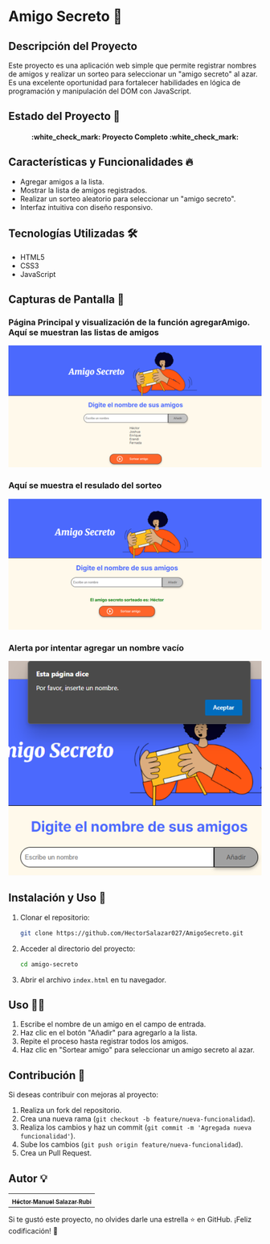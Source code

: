 # Amigo Secreto 🎉

## Descripción del Proyecto
Este proyecto es una aplicación web simple que permite registrar nombres de amigos y realizar un sorteo para seleccionar un "amigo secreto" al azar. 
Es una excelente oportunidad para fortalecer habilidades en lógica de programación y manipulación del DOM con JavaScript.

## Estado del Proyecto 🚀
<h4 align="center">:white_check_mark: Proyecto Completo :white_check_mark:</h4>

## Características y Funcionalidades 🔥
- Agregar amigos a la lista.
- Mostrar la lista de amigos registrados.
- Realizar un sorteo aleatorio para seleccionar un "amigo secreto".
- Interfaz intuitiva con diseño responsivo.

## Tecnologías Utilizadas 🛠️
- HTML5
- CSS3
- JavaScript

## Capturas de Pantalla 📸

### Página Principal y visualización de la función agregarAmigo. Aquí se muestran las listas de amigos
![Página Principal](./assets/visualizaciondeNombres.png)

### Aquí se muestra el resulado del sorteo
![Resultado del Sorteo](./assets/visualizaciondeSortear.png)

### Alerta por intentar agregar un nombre vacío
![Error por asignar un nombre vacío.](./assets/asignarNombreVacio.png)


## Instalación y Uso 📌
1. Clonar el repositorio:
   ```bash
   git clone https://github.com/HectorSalazar027/AmigoSecreto.git
   ```
2. Acceder al directorio del proyecto:
   ```bash
   cd amigo-secreto
   ```
3. Abrir el archivo `index.html` en tu navegador.

## Uso 👨‍💻
1. Escribe el nombre de un amigo en el campo de entrada.
2. Haz clic en el botón "Añadir" para agregarlo a la lista.
3. Repite el proceso hasta registrar todos los amigos.
4. Haz clic en "Sortear amigo" para seleccionar un amigo secreto al azar.

## Contribución 🤝
Si deseas contribuir con mejoras al proyecto:
1. Realiza un fork del repositorio.
2. Crea una nueva rama (`git checkout -b feature/nueva-funcionalidad`).
3. Realiza los cambios y haz un commit (`git commit -m 'Agregada nueva funcionalidad'`).
4. Sube los cambios (`git push origin feature/nueva-funcionalidad`).
5. Crea un Pull Request.

## Autor 💡
<table>
  <tr>
    <td align="center">
      <a href="https://github.com/HectorSalazar027">
        <sub><b>Héctor Manuel Salazar Rubi</b></sub>
      </a>
    </td>
  </tr>
</table>



Si te gustó este proyecto, no olvides darle una estrella ⭐ en GitHub. ¡Feliz codificación! 🚀

